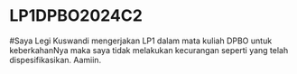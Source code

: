# LP1DPBO2024C2

#Saya Legi Kuswandi mengerjakan LP1 dalam mata kuliah DPBO
untuk keberkahanNya maka saya tidak melakukan kecurangan seperti yang 
telah dispesifikasikan. Aamiin.

